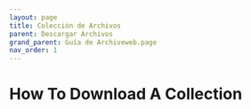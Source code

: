 ```yaml
---
layout: page
title: Colección de Archivos
parent: Descargar Archivos
grand_parent: Guía de Archiveweb.page
nav_order: 1
---
```


# How To Download A Collection
